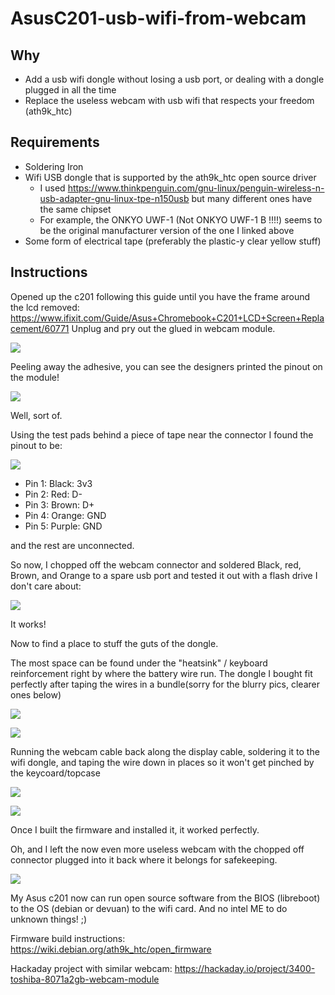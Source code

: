 # AsusC201-usb-wifi-from-webcam


## Why
* Add a usb wifi dongle without losing a usb port, or dealing with a dongle plugged in all the time
* Replace the useless webcam with usb wifi that respects your freedom (ath9k_htc)

## Requirements

* Soldering Iron
* Wifi USB dongle that is supported by the ath9k_htc open source driver
  * I used https://www.thinkpenguin.com/gnu-linux/penguin-wireless-n-usb-adapter-gnu-linux-tpe-n150usb but many different ones have the same chipset
  * For example, the ONKYO UWF-1 (Not ONKYO UWF-1 B  !!!!) seems to be the original manufacturer version of the one I linked above
* Some form of electrical tape (preferably the plastic-y clear yellow stuff)

## Instructions

Opened up the c201 following this guide until you have the frame around the lcd removed: https://www.ifixit.com/Guide/Asus+Chromebook+C201+LCD+Screen+Replacement/60771
Unplug and pry out the glued in webcam module. 

![](images/DSC08231.JPG)

Peeling away the adhesive, you can see the designers printed the pinout on the module!

![](images/DSC08235.JPG)

Well, sort of. 

Using the test pads behind a piece of tape near the connector I found the pinout to be:
 
![](images/DSC08238.JPG)

* Pin 1: Black: 3v3
* Pin 2: Red: D-
* Pin 3: Brown:  D+
* Pin 4: Orange:  GND
* Pin 5: Purple:  GND

and the rest are unconnected.

So now, I chopped off the webcam connector and soldered Black, red, Brown, and Orange to a spare usb port and tested it out with a flash drive I don't care about:

![](images/DSC08242.JPG)


It works!

Now to find a place to stuff the guts of the dongle.

The most space can be found under the "heatsink" / keyboard reinforcement right by where the battery wire run. 
The dongle I bought fit perfectly after taping the wires in a bundle(sorry for the blurry pics, clearer ones below)

![](images/DSC08248.JPG)

![](images/DSC08249.JPG)

Running the webcam cable back along the display cable, soldering it to the wifi dongle, and taping the wire down in places so it won't get pinched by the keycoard/topcase

![](images/DSC08246.JPG)


![](images/DSC08252.JPG)

Once I built the firmware and installed it, it worked perfectly. 

Oh, and I left the now even more useless webcam with the chopped off connector plugged into it back where it belongs for safekeeping.


![](images/DSC08245.JPG)

My Asus c201 now can run open source software from the BIOS (libreboot) to the OS (debian or devuan) to the wifi card. And no intel ME to do unknown things! ;) 


Firmware build instructions: https://wiki.debian.org/ath9k_htc/open_firmware

Hackaday project with similar webcam: https://hackaday.io/project/3400-toshiba-8071a2gb-webcam-module
